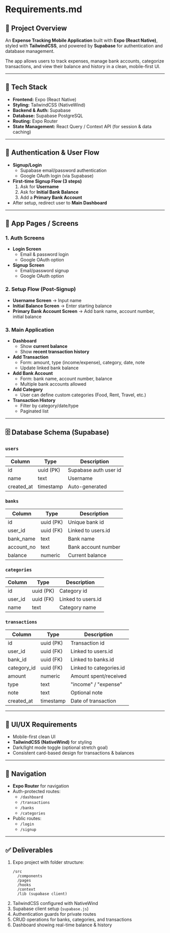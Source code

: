 # Requirements.md

## 📌 Project Overview
An **Expense Tracking Mobile Application** built with **Expo (React Native)**, styled with **TailwindCSS**, and powered by **Supabase** for authentication and database management.  

The app allows users to track expenses, manage bank accounts, categorize transactions, and view their balance and history in a clean, mobile-first UI.  

---

## 🚀 Tech Stack
- **Frontend:** Expo (React Native)
- **Styling:** TailwindCSS (NativeWind)
- **Backend & Auth:** Supabase
- **Database:** Supabase PostgreSQL
- **Routing:** Expo Router
- **State Management:** React Query / Context API (for session & data caching)

---

## 🔐 Authentication & User Flow
- **Signup/Login**
  - Supabase email/password authentication
  - Google OAuth login (via Supabase)
- **First-time Signup Flow (3 steps)**
  1. Ask for **Username**  
  2. Ask for **Initial Bank Balance**  
  3. Add a **Primary Bank Account**  
- After setup, redirect user to **Main Dashboard**  

---

## 📱 App Pages / Screens

### 1. **Auth Screens**
- **Login Screen**
  - Email & password login
  - Google OAuth option
- **Signup Screen**
  - Email/password signup
  - Google OAuth option  

### 2. **Setup Flow (Post-Signup)**
- **Username Screen** → Input name  
- **Initial Balance Screen** → Enter starting balance  
- **Primary Bank Account Screen** → Add bank name, account number, initial balance  

### 3. **Main Application**
- **Dashboard**
  - Show **current balance**
  - Show **recent transaction history**
- **Add Transaction**
  - Form: amount, type (income/expense), category, date, note
  - Update linked bank balance
- **Add Bank Account**
  - Form: bank name, account number, balance
  - Multiple bank accounts allowed
- **Add Category**
  - User can define custom categories (Food, Rent, Travel, etc.)
- **Transaction History**
  - Filter by category/date/type
  - Paginated list  

---

## 🗄️ Database Schema (Supabase)

### `users`
| Column        | Type       | Description                    |
|---------------|-----------|--------------------------------|
| id            | uuid (PK) | Supabase auth user id          |
| name          | text      | Username                       |
| created_at    | timestamp | Auto-generated                 |

### `banks`
| Column        | Type       | Description                    |
|---------------|-----------|--------------------------------|
| id            | uuid (PK) | Unique bank id                 |
| user_id       | uuid (FK) | Linked to users.id             |
| bank_name     | text      | Bank name                      |
| account_no    | text      | Bank account number            |
| balance       | numeric   | Current balance                |

### `categories`
| Column        | Type       | Description                    |
|---------------|-----------|--------------------------------|
| id            | uuid (PK) | Category id                    |
| user_id       | uuid (FK) | Linked to users.id             |
| name          | text      | Category name                  |

### `transactions`
| Column        | Type       | Description                    |
|---------------|-----------|--------------------------------|
| id            | uuid (PK) | Transaction id                 |
| user_id       | uuid (FK) | Linked to users.id             |
| bank_id       | uuid (FK) | Linked to banks.id             |
| category_id   | uuid (FK) | Linked to categories.id        |
| amount        | numeric   | Amount spent/received          |
| type          | text      | "income" / "expense"           |
| note          | text      | Optional note                  |
| created_at    | timestamp | Date of transaction            |

---

## 🎨 UI/UX Requirements
- Mobile-first clean UI
- **TailwindCSS (NativeWind)** for styling
- Dark/light mode toggle (optional stretch goal)
- Consistent card-based design for transactions & balances

---

## 🔄 Navigation
- **Expo Router** for navigation
- Auth-protected routes:
  - `/dashboard`
  - `/transactions`
  - `/banks`
  - `/categories`
- Public routes:
  - `/login`
  - `/signup`

---

## ✅ Deliverables
1. Expo project with folder structure:
   ```
   /src
     /components
     /pages
     /hooks
     /context
     /lib (supabase client)
   ```
2. TailwindCSS configured with NativeWind
3. Supabase client setup (`supabase.js`)
4. Authentication guards for private routes
5. CRUD operations for banks, categories, and transactions
6. Dashboard showing real-time balance & history  
